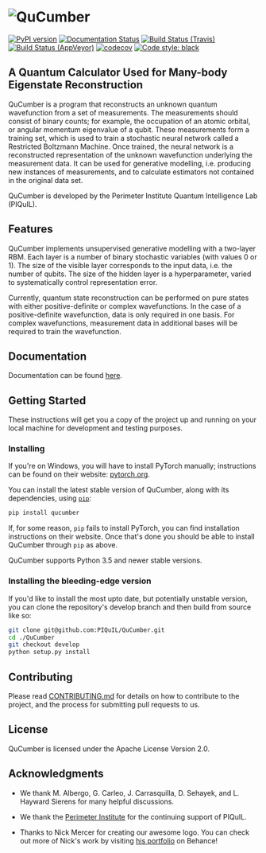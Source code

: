 # ![QuCumber](https://raw.githubusercontent.com/PIQuIL/QuCumber/master/docs/_static/img/QuCumber_full.png)

[![PyPI version](https://badge.fury.io/py/qucumber.svg)](https://badge.fury.io/py/qucumber)
[![Documentation Status](https://readthedocs.org/projects/qucumber/badge/?version=stable)](https://qucumber.readthedocs.io/en/stable/?badge=stable)
[![Build Status (Travis)](https://travis-ci.com/PIQuIL/QuCumber.svg?branch=master)](https://travis-ci.com/PIQuIL/QuCumber)
[![Build Status (AppVeyor)](https://ci.appveyor.com/api/projects/status/lqdrc8qp94w4b9kf/branch/master?svg=true)](https://ci.appveyor.com/project/emerali/qucumber/branch/master)
[![codecov](https://codecov.io/gh/PIQuIL/QuCumber/branch/master/graph/badge.svg)](https://codecov.io/gh/PIQuIL/QuCumber)
[![Code style: black](https://img.shields.io/badge/code%20style-black-000000.svg)](https://github.com/ambv/black)

## A Quantum Calculator Used for Many-body Eigenstate Reconstruction

QuCumber is a program that reconstructs an unknown quantum wavefunction
from a set of measurements. The measurements should consist of binary counts;
for example, the occupation of an atomic orbital, or angular momentum eigenvalue of
a qubit. These measurements form a training set, which is used to train a
stochastic neural network called a Restricted Boltzmann Machine. Once trained, the
neural network is a reconstructed representation of the unknown wavefunction
underlying the measurement data. It can be used for generative modelling, i.e.
producing new instances of measurements, and to calculate estimators not
contained in the original data set.

QuCumber is developed by the Perimeter Institute Quantum Intelligence Lab (PIQuIL).

## Features

QuCumber implements unsupervised generative modelling with a two-layer RBM.
Each layer is a number of binary stochastic variables (with values 0 or 1). The
size of the visible layer corresponds to the input data, i.e. the number of
qubits. The size of the hidden layer is a hyperparameter, varied to systematically control
representation error.

Currently, quantum state reconstruction can be performed on pure states with either
positive-definite or complex wavefunctions. In the case of a positive-definite
wavefunction, data is only required in one basis. For complex wavefunctions,
measurement data in additional bases will be required to train the wavefunction.

## Documentation

Documentation can be found [here](https://piquil.github.io/QuCumber/).

## Getting Started

These instructions will get you a copy of the project up and running on your
local machine for development and testing purposes.

### Installing

If you're on Windows, you will have to install PyTorch manually; instructions
can be found on their website: [pytorch.org](https://pytorch.org).

You can install the latest stable version of QuCumber, along with its dependencies,
using [`pip`](https://pip.pypa.io/en/stable/quickstart/):

```bash
pip install qucumber
```

If, for some reason, `pip` fails to install PyTorch, you can find installation
instructions on their website. Once that's done you should be able to install
QuCumber through `pip` as above.

QuCumber supports Python 3.5 and newer stable versions.

### Installing the bleeding-edge version

If you'd like to install the most upto date, but potentially unstable version,
you can clone the repository's develop branch and then build from source like so:

```bash
git clone git@github.com:PIQuIL/QuCumber.git
cd ./QuCumber
git checkout develop
python setup.py install
```

## Contributing

Please read [CONTRIBUTING.md](CONTRIBUTING.md) for details on how to contribute
to the project, and the process for submitting pull requests to us.

## License

QuCumber is licensed under the Apache License Version 2.0.

## Acknowledgments

- We thank M. Albergo, G. Carleo, J. Carrasquilla, D. Sehayek, and L. Hayward Sierens for many helpful discussions.

- We thank the [Perimeter Institute](https://www.perimeterinstitute.ca) for the continuing support of PIQuIL.

- Thanks to Nick Mercer for creating our awesome logo. You can check out more of Nick's
work by visiting [his portfolio](https://www.behance.net/nickdmercec607) on
Behance!
